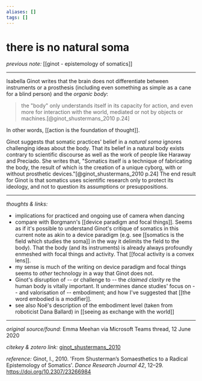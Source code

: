 ```yaml
---
aliases: []
tags: []
---
```


# there is no natural soma

_previous note:_ [[ginot - epistemology of somatics]]

---

Isabella Ginot writes that the brain does not differentiate between instruments or a prosthesis (including even something as simple as a cane for a blind person) and the _organic body_:

>the "body" only understands itself in its capacity for action, and even more for interaction with the world, mediated or not by objects or machines.[@ginot_shustermans_2010 p.24]

In other words, [[action is the foundation of thought]].

Ginot suggests that somatic practices' belief in a _natural soma_ ignores challenging ideas about the body. That its belief in a natural body exists contrary to scientific discourse as well as the work of people like Haraway and Preciado. She writes that, "Somatics itself is a technique of fabricating the body, the result of which is the creation of a unique cyborg, with or without prosthetic devices."[@ginot_shustermans_2010 p.24] The end result for Ginot is that somatics uses scientific research only to protect its ideology, and not to question its assumptions or presuppositions.

---

_thoughts & links:_

- implications for practiced and ongoing use of camera when dancing
- compare with Borgmann's [[device paradigm and focal things]]. Seems as if it's possible to understand Ginot's critique of somatics in this current note as akin to a device paradigm (e.g. see [[somatics is the field which studies the soma]] in the way it delimits the field to the body). That the body (and its instruments) is already always profoundly enmeshed with focal things and activity. That [[focal activity is a convex lens]].
- my sense is much of the writing on device paradigm and focal things seems to _other_ technology in a way that Ginot does not.
- Ginot's disruption of -- or challenge to -- the _claimed clarity_ re the human body is vitally important. It undermines dance studies' focus on -- and valorisation of -- embodiment; and how I've suggested that [[the word embodied is a modifier]].
- see also Noë's description of the embodiment level (taken from roboticist Dana Ballard) in [[seeing as exchange with the world]]


---

_original source/found:_ Emma Meehan via Microsoft Teams thread, 12 June 2020

_citekey & zotero link:_ [ginot_shustermans_2010](zotero://select/items/1_C3ITT6AR)

_reference:_ Ginot, I., 2010. 'From Shusterman’s Somaesthetics to a Radical Epistemology of Somatics'. _Dance Research Journal 42_, 12–29. <https://doi.org/10.2307/23266984>


